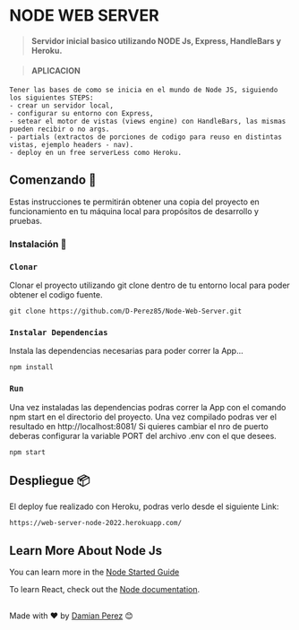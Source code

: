 # NODE WEB SERVER

>#### Servidor inicial basico utilizando NODE Js, Express, HandleBars y Heroku. 


>#### APLICACION
	Tener las bases de como se inicia en el mundo de Node JS, siguiendo los siguientes STEPS: 
    - crear un servidor local, 
    - configurar su entorno con Express, 
    - setear el motor de vistas (views engine) con HandleBars, las mismas pueden recibir o no args.   
    - partials (extractos de porciones de codigo para reuso en distintas vistas, ejemplo headers - nav). 
    - deploy en un free serverLess como Heroku.


## Comenzando 🚀

Estas instrucciones te permitirán obtener una copia del proyecto en funcionamiento en tu máquina local para propósitos de desarrollo y pruebas.


### Instalación 🔧

### `Clonar` 
Clonar el proyecto utilizando git clone  dentro de tu entorno local para poder obtener el codigo fuente. 
```
git clone https://github.com/D-Perez85/Node-Web-Server.git
```
### `Instalar Dependencias`
Instala las dependencias necesarias para poder correr la App...
```
npm install
```
### `Run`
Una vez instaladas las dependencias podras correr la App con el comando npm start en el directorio del proyecto. 
Una vez compilado podras ver el resultado en http://localhost:8081/
Si quieres cambiar el nro de puerto deberas configurar la variable PORT del archivo .env con el que desees. 
```
npm start
```

## Despliegue 📦

El deploy fue realizado con Heroku, podras verlo desde el siguiente Link: 

```
https://web-server-node-2022.herokuapp.com/
```


## Learn More About Node Js

You can learn more in the [Node Started Guide](https://nodejs.org/en/docs/guides/getting-started-guide/)

To learn React, check out the [Node documentation](https://nodejs.org/es/).

##
Made with ❤️ by [Damian Perez](https://github.com/D-Perez85) 😊
